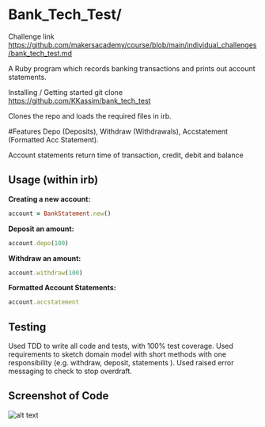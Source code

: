 # Bank_Tech_Test/
Challenge link
https://github.com/makersacademy/course/blob/main/individual_challenges/bank_tech_test.md

A Ruby program which records banking transactions and prints out account statements.

Installing / Getting started
git clone https://github.com/KKassim/bank_tech_test

Clones the repo and loads the required files in irb.

#Features
Depo (Deposits), Withdraw (Withdrawals), Accstatement (Formatted Acc Statement).

Account statements return time of transaction, credit, debit and balance

## Usage (within irb)

**Creating a new account:**
```ruby
account = BankStatement.new()
```

**Deposit an amount:**
```ruby
account.depo(100)
```

**Withdraw an amount:**
```ruby
account.withdraw(100)
```

**Formatted Account Statements:**
```ruby
account.accstatement
```
## Testing

Used TDD to write all code and tests,  with 100% test coverage.
Used requirements to sketch domain model with short methods with one responsibility (e.g. withdraw, deposit, statements ).
Used raised error messaging to check to stop overdraft.

## Screenshot of Code
![alt text](/relative/path/to/img.png?raw=true "banktechtest")

